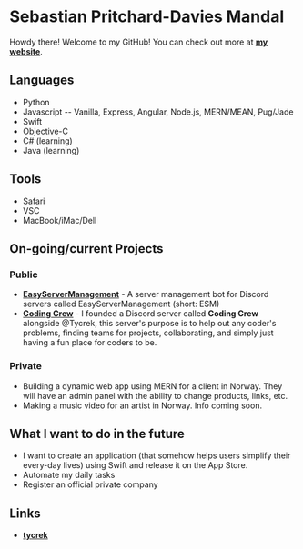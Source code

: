 # Sebastian Pritchard-Davies Mandal
Howdy there! Welcome to my GitHub!
You can check out more at **[my website](https://spdm.dev)**.

## Languages
- Python
- Javascript
-- Vanilla, Express, Angular, Node.js, MERN/MEAN, Pug/Jade
- Swift
- Objective-C
- C# (learning)
- Java (learning)

## Tools
- Safari
- VSC
- MacBook/iMac/Dell

## On-going/current Projects
### Public
- **[EasyServerManagement](https://github.com/sebastianmandal/EasyServerManagement)** - A server management bot for Discord servers called EasyServerManagement (short: ESM)
- **[Coding Crew](https://discord.gg/6Y93Gwd)** - I founded a Discord server called **Coding Crew** alongside @Tycrek, this server's purpose is to help out any coder's problems, finding teams for projects, collaborating, and simply just having a fun place for coders to be.
### Private
- Building a dynamic web app using MERN for a client in Norway. They will have an admin panel with the ability to change products, links, etc.
- Making a music video for an artist in Norway. Info coming soon.

## What I want to do in the future
- I want to create an application (that somehow helps users simplify their every-day lives) using Swift and release it on the App Store.
- Automate my daily tasks
- Register an official private company

## Links
- **[tycrek](https://github.com/tycrek)**
